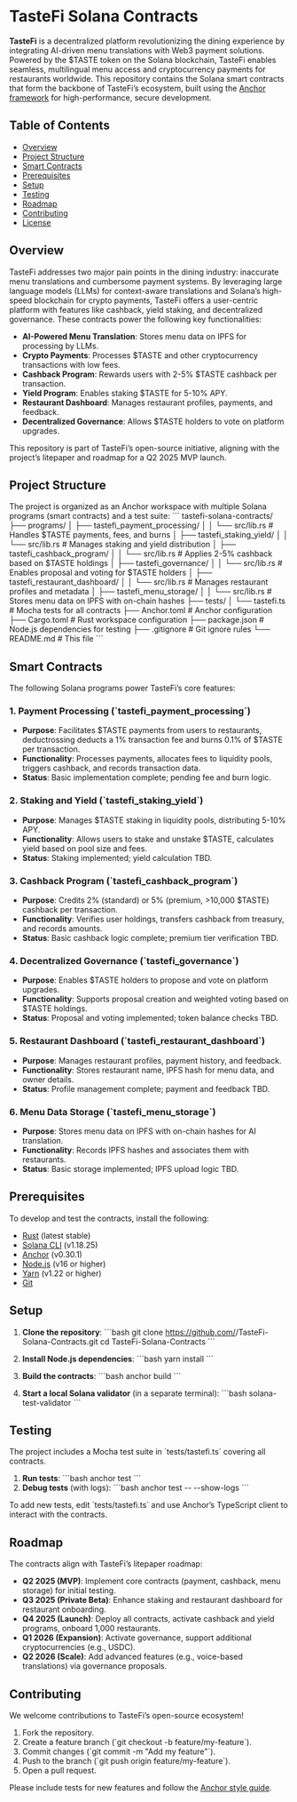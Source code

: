 # TasteFi Solana Contracts

**TasteFi** is a decentralized platform revolutionizing the dining experience by integrating AI-driven menu translations with Web3 payment solutions. Powered by the \$TASTE token on the Solana blockchain, TasteFi enables seamless, multilingual menu access and cryptocurrency payments for restaurants worldwide. This repository contains the Solana smart contracts that form the backbone of TasteFi’s ecosystem, built using the [Anchor framework](https://www.anchor-lang.com/) for high-performance, secure development.

## Table of Contents
- [Overview](#overview)
- [Project Structure](#project-structure)
- [Smart Contracts](#smart-contracts)
- [Prerequisites](#prerequisites)
- [Setup](#setup)
- [Testing](#testing)
- [Roadmap](#roadmap)
- [Contributing](#contributing)
- [License](#license)

## Overview
TasteFi addresses two major pain points in the dining industry: inaccurate menu translations and cumbersome payment systems. By leveraging large language models (LLMs) for context-aware translations and Solana’s high-speed blockchain for crypto payments, TasteFi offers a user-centric platform with features like cashback, yield staking, and decentralized governance. These contracts power the following key functionalities:
- **AI-Powered Menu Translation**: Stores menu data on IPFS for processing by LLMs.
- **Crypto Payments**: Processes \$TASTE and other cryptocurrency transactions with low fees.
- **Cashback Program**: Rewards users with 2-5% \$TASTE cashback per transaction.
- **Yield Program**: Enables staking \$TASTE for 5-10% APY.
- **Restaurant Dashboard**: Manages restaurant profiles, payments, and feedback.
- **Decentralized Governance**: Allows \$TASTE holders to vote on platform upgrades.

This repository is part of TasteFi’s open-source initiative, aligning with the project’s litepaper and roadmap for a Q2 2025 MVP launch.

## Project Structure
The project is organized as an Anchor workspace with multiple Solana programs (smart contracts) and a test suite:
\`\`\`
tastefi-solana-contracts/
├── programs/
│   ├── tastefi_payment_processing/
│   │   └── src/lib.rs         # Handles \$TASTE payments, fees, and burns
│   ├── tastefi_staking_yield/
│   │   └── src/lib.rs         # Manages staking and yield distribution
│   ├── tastefi_cashback_program/
│   │   └── src/lib.rs         # Applies 2-5% cashback based on \$TASTE holdings
│   ├── tastefi_governance/
│   │   └── src/lib.rs         # Enables proposal and voting for \$TASTE holders
│   ├── tastefi_restaurant_dashboard/
│   │   └── src/lib.rs         # Manages restaurant profiles and metadata
│   ├── tastefi_menu_storage/
│   │   └── src/lib.rs         # Stores menu data on IPFS with on-chain hashes
├── tests/
│   └── tastefi.ts             # Mocha tests for all contracts
├── Anchor.toml                # Anchor configuration
├── Cargo.toml                 # Rust workspace configuration
├── package.json               # Node.js dependencies for testing
├── .gitignore                 # Git ignore rules
└── README.md                  # This file
\`\`\`

## Smart Contracts
The following Solana programs power TasteFi’s core features:

### 1. Payment Processing (\`tastefi_payment_processing\`)
- **Purpose**: Facilitates \$TASTE payments from users to restaurants, deductrossing deducts a 1% transaction fee and burns 0.1% of \$TASTE per transaction.
- **Functionality**: Processes payments, allocates fees to liquidity pools, triggers cashback, and records transaction data.
- **Status**: Basic implementation complete; pending fee and burn logic.

### 2. Staking and Yield (\`tastefi_staking_yield\`)
- **Purpose**: Manages \$TASTE staking in liquidity pools, distributing 5-10% APY.
- **Functionality**: Allows users to stake and unstake \$TASTE, calculates yield based on pool size and fees.
- **Status**: Staking implemented; yield calculation TBD.

### 3. Cashback Program (\`tastefi_cashback_program\`)
- **Purpose**: Credits 2% (standard) or 5% (premium, >10,000 \$TASTE) cashback per transaction.
- **Functionality**: Verifies user holdings, transfers cashback from treasury, and records amounts.
- **Status**: Basic cashback logic complete; premium tier verification TBD.

### 4. Decentralized Governance (\`tastefi_governance\`)
- **Purpose**: Enables \$TASTE holders to propose and vote on platform upgrades.
- **Functionality**: Supports proposal creation and weighted voting based on \$TASTE holdings.
- **Status**: Proposal and voting implemented; token balance checks TBD.

### 5. Restaurant Dashboard (\`tastefi_restaurant_dashboard\`)
- **Purpose**: Manages restaurant profiles, payment history, and feedback.
- **Functionality**: Stores restaurant name, IPFS hash for menu data, and owner details.
- **Status**: Profile management complete; payment and feedback TBD.

### 6. Menu Data Storage (\`tastefi_menu_storage\`)
- **Purpose**: Stores menu data on IPFS with on-chain hashes for AI translation.
- **Functionality**: Records IPFS hashes and associates them with restaurants.
- **Status**: Basic storage implemented; IPFS upload logic TBD.

## Prerequisites
To develop and test the contracts, install the following:
- [Rust](https://www.rust-lang.org/tools/install) (latest stable)
- [Solana CLI](https://docs.solana.com/cli/install-solana-cli-tools) (v1.18.25)
- [Anchor](https://www.anchor-lang.com/docs/installation) (v0.30.1)
- [Node.js](https://nodejs.org/) (v16 or higher)
- [Yarn](https://yarnpkg.com/) (v1.22 or higher)
- [Git](https://git-scm.com/)

## Setup
1. **Clone the repository**:
   \`\`\`bash
   git clone https://github.com/<your-username>/TasteFi-Solana-Contracts.git
   cd TasteFi-Solana-Contracts
   \`\`\`

2. **Install Node.js dependencies**:
   \`\`\`bash
   yarn install
   \`\`\`

3. **Build the contracts**:
   \`\`\`bash
   anchor build
   \`\`\`

4. **Start a local Solana validator** (in a separate terminal):
   \`\`\`bash
   solana-test-validator
   \`\`\`

## Testing
The project includes a Mocha test suite in \`tests/tastefi.ts\` covering all contracts.
1. **Run tests**:
   \`\`\`bash
   anchor test
   \`\`\`
2. **Debug tests** (with logs):
   \`\`\`bash
   anchor test -- --show-logs
   \`\`\`

To add new tests, edit \`tests/tastefi.ts\` and use Anchor’s TypeScript client to interact with the contracts.

## Roadmap
The contracts align with TasteFi’s litepaper roadmap:
- **Q2 2025 (MVP)**: Implement core contracts (payment, cashback, menu storage) for initial testing.
- **Q3 2025 (Private Beta)**: Enhance staking and restaurant dashboard for restaurant onboarding.
- **Q4 2025 (Launch)**: Deploy all contracts, activate cashback and yield programs, onboard 1,000 restaurants.
- **Q1 2026 (Expansion)**: Activate governance, support additional cryptocurrencies (e.g., USDC).
- **Q2 2026 (Scale)**: Add advanced features (e.g., voice-based translations) via governance proposals.

## Contributing
We welcome contributions to TasteFi’s open-source ecosystem!
1. Fork the repository.
2. Create a feature branch (\`git checkout -b feature/my-feature\`).
3. Commit changes (\`git commit -m "Add my feature"\`).
4. Push to the branch (\`git push origin feature/my-feature\`).
5. Open a pull request.

Please include tests for new features and follow the [Anchor style guide](https://www.anchor-lang.com/docs/style-guide).



